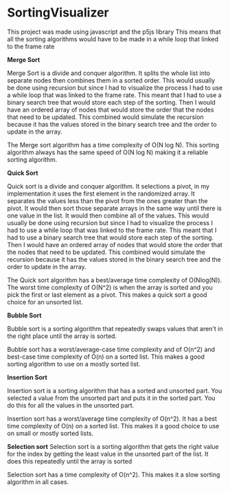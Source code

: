 # SortingVisualizer

This project was made using javascript and the p5js library
This means that all the sorting algorithms would have to be made in a while loop that linked to the frame rate

**Merge Sort**

Merge Sort is a divide and conquer algorithm. It splits the whole list into separate nodes then combines them in a sorted order. This would usually be done using recursion but since I had to visualize the process I had to use a while loop that was linked to the frame rate. This meant that I had to use a binary search tree that would store each step of the sorting. Then I would have an ordered array of nodes that would store the order that the nodes that need to be updated. This combined would simulate the recursion because it has the values stored in the binary search tree and the order to update in the array.

The Merge sort algorithm has a time complexity of O(N log N). This sorting algorithm always has the same speed of O(N log N) making it a reliable sorting algorithm.

**Quick Sort**

Quick sort is a divide and conquer algorithm. It selections a pivot, in my implementation it uses the first element in the randomized array. It separates the values less than the pivot from the ones greater than the pivot. It would then sort those separate arrays in the same way until there is one value in the list. It would then combine all of the values. This would usually be done using recursion but since I had to visualize the process I had to use a while loop that was linked to the frame rate. This meant that I had to use a binary search tree that would store each step of the sorting. Then I would have an ordered array of nodes that would store the order that the nodes that need to be updated. This combined would simulate the recursion because it has the values stored in the binary search tree and the order to update in the array.

The Quick sort algorithm has a best/average time complexity of O(Nlog(N)). The worst time complexity of O(N^2) is when the array is sorted and you pick the first or last element as a pivot. This makes a quick sort a good choice for an unsorted list.

**Bubble Sort**

Bubble sort is a sorting algorithm that repeatedly swaps values that aren't in the right place until the array is sorted.

Bubble sort has a worst/average-case time complexity and of O(n^2) and best-case time complexity of O(n) on a sorted list. This makes a good sorting algorithm to use on a mostly sorted list.

**Insertion Sort**

Insertion sort is a sorting algorithm that has a sorted and unsorted part. You selected a value from the unsorted part and puts it in the sorted part. You do this for all the values in the unsorted part.

Insertion sort has a worst/average time complexity of O(n^2). It has a best time complexity of O(n) on a sorted list. This makes it a good choice to use on small or mostly sorted lists.

**Selection sort**
Selection sort is a sorting algorithm that gets the right value for the index by getting the least value in the unsorted part of the list. It does this repeatedly until the array is sorted

Selection sort has a time complexity of O(n^2). This makes it a slow sorting algorithm in all cases.
